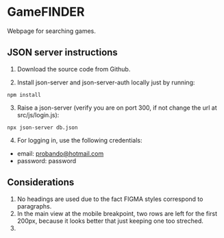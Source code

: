 # GameFINDER

Webpage for searching games.


## JSON server instructions

1. Download the source code from Github.

2. Install json-server and json-server-auth locally just by running:
```
npm install
```

3. Raise a json-server (verify you are on port 300, if not change the url at src/js/login.js):
```
npx json-server db.json
```

4. For logging in, use the following credentials:

- email: probando@hotmail.com
- password: password


## Considerations

1. No headings are used due to the fact FIGMA styles correspond to paragraphs.
2. In the main view at the mobile breakpoint, two rows are left for the first 200px, because it looks better that just keeping one too streched.
3. 
